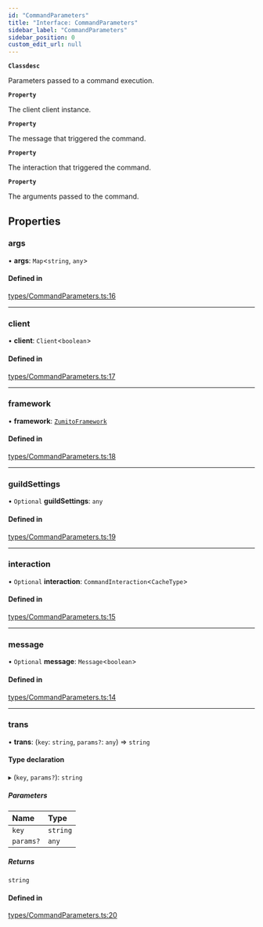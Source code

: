 ```yaml
---
id: "CommandParameters"
title: "Interface: CommandParameters"
sidebar_label: "CommandParameters"
sidebar_position: 0
custom_edit_url: null
---
```


**`Classdesc`**

Parameters passed to a command execution.

**`Property`**

The client client instance.

**`Property`**

The message that triggered the command.

**`Property`**

The interaction that triggered the command.

**`Property`**

The arguments passed to the command.

## Properties

### args

• **args**: `Map`<`string`, `any`\>

#### Defined in

[types/CommandParameters.ts:16](https://github.com/ZumitoTeam/zumito-framework/blob/4711543/src/types/CommandParameters.ts#L16)

___

### client

• **client**: `Client`<`boolean`\>

#### Defined in

[types/CommandParameters.ts:17](https://github.com/ZumitoTeam/zumito-framework/blob/4711543/src/types/CommandParameters.ts#L17)

___

### framework

• **framework**: [`ZumitoFramework`](../classes/ZumitoFramework.md)

#### Defined in

[types/CommandParameters.ts:18](https://github.com/ZumitoTeam/zumito-framework/blob/4711543/src/types/CommandParameters.ts#L18)

___

### guildSettings

• `Optional` **guildSettings**: `any`

#### Defined in

[types/CommandParameters.ts:19](https://github.com/ZumitoTeam/zumito-framework/blob/4711543/src/types/CommandParameters.ts#L19)

___

### interaction

• `Optional` **interaction**: `CommandInteraction`<`CacheType`\>

#### Defined in

[types/CommandParameters.ts:15](https://github.com/ZumitoTeam/zumito-framework/blob/4711543/src/types/CommandParameters.ts#L15)

___

### message

• `Optional` **message**: `Message`<`boolean`\>

#### Defined in

[types/CommandParameters.ts:14](https://github.com/ZumitoTeam/zumito-framework/blob/4711543/src/types/CommandParameters.ts#L14)

___

### trans

• **trans**: (`key`: `string`, `params?`: `any`) => `string`

#### Type declaration

▸ (`key`, `params?`): `string`

##### Parameters

| Name | Type |
| :------ | :------ |
| `key` | `string` |
| `params?` | `any` |

##### Returns

`string`

#### Defined in

[types/CommandParameters.ts:20](https://github.com/ZumitoTeam/zumito-framework/blob/4711543/src/types/CommandParameters.ts#L20)
